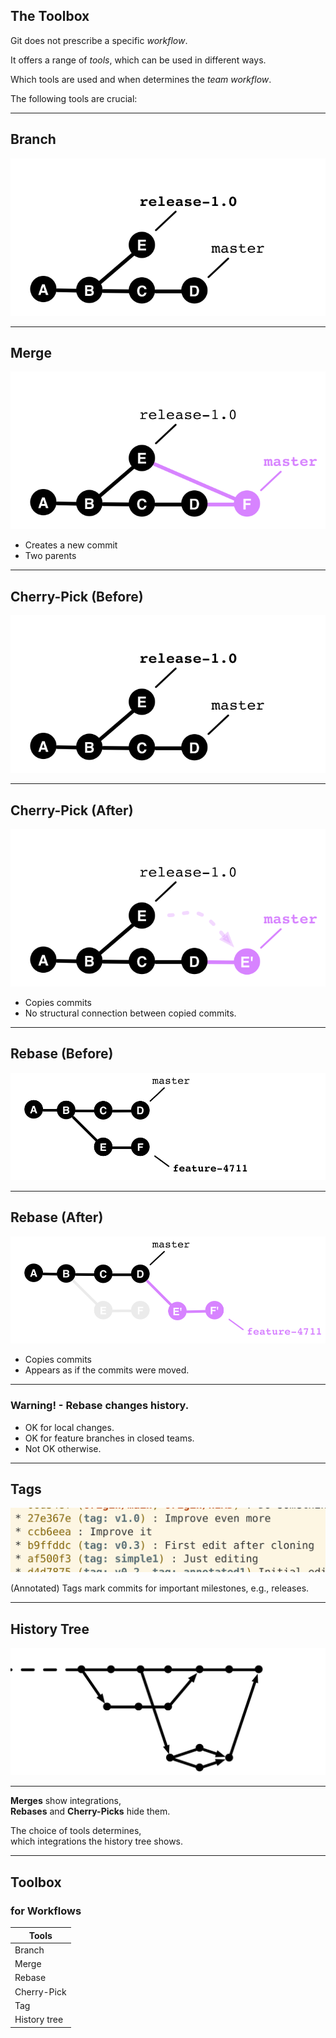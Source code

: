 ## The Toolbox

Git does not prescribe a specific *workflow*.

It offers a range of *tools*,
which can be used in different ways.

Which tools are used and when
determines the *team workflow*.

The following tools are crucial:


---


## Branch

 ![Branch After](abb-branches-beispiel-nachher.png)

---

## Merge

![Branch Merge](abb-branches-beispiel-merge.png)

* Creates a new commit
* Two parents


---

## Cherry-Pick (Before)

![Branch After](abb-branches-beispiel-nachher.png)

---

## Cherry-Pick (After)

 ![Rebase After](abb-branches-beispiel-cherry-pick.png)

  * Copies commits
  * No structural connection between copied commits.

---

## Rebase (Before)

  ![Rebase Before](abb-branches-beispiel-rebase-vorher.png)

---

## Rebase (After)

  ![Rebase After](abb-branches-beispiel-rebase-nachher.png)

 * Copies commits
 * Appears as if the commits were moved.


---


### Warning! -  Rebase changes history.

* OK for local changes.
* OK for feature branches in closed teams.
* Not OK otherwise.


---


## Tags

![Tags](tags.png)

(Annotated) Tags mark commits for important milestones, e.g., releases.


---

## History Tree

![History Tree](abb-1st-parent-history-0.png)

---

**Merges** show integrations, <BR/>
**Rebases** and **Cherry-Picks** hide them.
<BR/>

The choice of tools determines,<BR/>
which integrations the history tree shows.

---

## Toolbox

### for Workflows

| Tools                |
|----------------------|
| Branch               |
| Merge                |
| Rebase               |
| Cherry-Pick          |
| Tag                  |
| History tree         |
